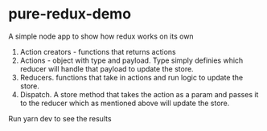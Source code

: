 # pure-redux-demo
A simple node app to show how redux works on its own

1. Action creators - functions that returns actions
2. Actions - object with type and payload. Type simply definies which reducer will handle that payload to update the store.
3. Reducers. functions that take in actions and run logic to update the store.
4. Dispatch. A store method that takes the action as a param and passes it to the reducer which as mentioned above will update the store.

Run yarn dev to see the results
